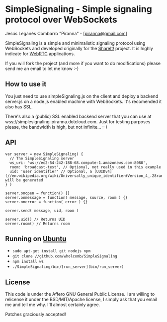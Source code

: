 # SimpleSignaling - Simple signaling protocol over WebSockets

Jesús Leganés Combarro "Piranna" - [piranna@gmail.com]

SimpleSignaling is a simple and minimalistic signaling protocol using WebSockets
and developed originally for the [ShareIt!](https://github.com/piranna/ShareIt)
project. It is highly indicate for [WebRTC](http://www.webrtc.org) applications.

If you will fork the project (and more if you want to do modifications) please
send me an email to let me know :-)

## How to use it

You just need to use simpleSignaling.js on the client and deploy a backend
server.js on a node.js enabled machine with WebSockets. It's recomended it also
has SSL.

There's also a (public) SSL enabled backend server that you can use at
wss://simplesignaling-piranna.dotcloud.com. Just for testing purposes please,
the bandwidth is high, but not infinite... :-)

## API

    var server = new SimpleSignaling( {
      // The SimpleSignaling server
      ws_uri: 'ws://ec2-54-242-188-68.compute-1.amazonaws.com:8080',
      room: 'broadcast-test', // Optional, not really used in this example
      uid: 'user identifier' // Optional, a [UUIDv4](//en.wikipedia.org/wiki/Universally_unique_identifier#Version_4_.28random.29) will be generated
    } )
    
    server.onopen = function() {}
    server.onmessage = function( message, source, room ) {}
    server.onerror = function( error ) {}
    
    server.send( message, uid, room )
    
    server.uid() // Returns UID
    server.room() // Returns room

## Running on [Ubuntu](//www.ubuntu.com/)

* `sudo apt-get install git nodejs npm`
* `git clone //github.com/wholcomb/SimpleSignaling`
* `npm install ws`
* `./SimpleSignaling/bin/[run_server](bin/run_server)`

## License

This code is under the Affero GNU General Public License. I am willing to
relicense it under the BSD/MIT/Apache license, I simply ask that you email me
and tell me why. I'll almost certainly agree.

Patches graciously accepted!
